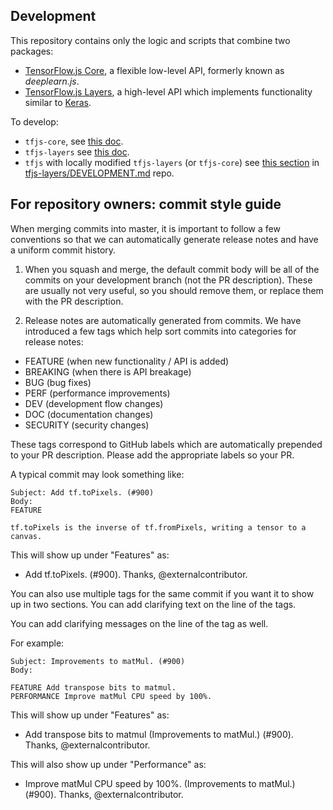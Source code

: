 ## Development

This repository contains only the logic and scripts that combine
two packages:
- [TensorFlow.js Core](https://github.com/tensorflow/tfjs-core),
  a flexible low-level API, formerly known as *deeplearn.js*.
- [TensorFlow.js Layers](https://github.com/tensorflow/tfjs-layers),
  a high-level API which implements functionality similar to
  [Keras](https://keras.io/).

To develop:
- `tfjs-core`, see [this doc](https://github.com/tensorflow/tfjs-core/blob/master/DEVELOPMENT.md).
- `tfjs-layers` see [this doc](https://github.com/tensorflow/tfjs-layers/blob/master/DEVELOPMENT.md).
- `tfjs` with locally modified `tfjs-layers` (or `tfjs-core`) see [this section](https://github.com/tensorflow/tfjs-layers/blob/master/DEVELOPMENT.md#changing-tensorflowtfjs-layers-and-testing-tensorflowtfjs) in [tfjs-layers/DEVELOPMENT.md](https://github.com/tensorflow/tfjs-layers) repo.

## For repository owners: commit style guide

When merging commits into master, it is important to follow a few conventions
so that we can automatically generate release notes and have a uniform commit
history.

1. When you squash and merge, the default commit body will be all of the
commits on your development branch (not the PR description). These are usually
not very useful, so you should remove them, or replace them with the PR
description.

2. Release notes are automatically generated from commits. We have introduced a
few tags which help sort commits into categories for release notes:

- FEATURE (when new functionality / API is added)
- BREAKING (when there is API breakage)
- BUG (bug fixes)
- PERF (performance improvements)
- DEV (development flow changes)
- DOC (documentation changes)
- SECURITY (security changes)

These tags correspond to GitHub labels which are automatically prepended to your PR description.
Please add the appropriate labels so your PR.

A typical commit may look something like:

```
Subject: Add tf.toPixels. (#900)
Body:
FEATURE

tf.toPixels is the inverse of tf.fromPixels, writing a tensor to a canvas.

```

This will show up under "Features" as:
- Add tf.toPixels. (#900). Thanks, @externalcontributor.


You can also use multiple tags for the same commit if you want it to show up in
two sections. You can add clarifying text on the line of the tags.

You can add clarifying messages on the line of the tag as well.

For example:

```
Subject: Improvements to matMul. (#900)
Body:

FEATURE Add transpose bits to matmul.
PERFORMANCE Improve matMul CPU speed by 100%.
```

This will show up under "Features" as:
- Add transpose bits to matmul (Improvements to matMul.) (#900). Thanks, @externalcontributor.

This will also show up under "Performance" as:
- Improve matMul CPU speed by 100%. (Improvements to matMul.) (#900). Thanks, @externalcontributor.
